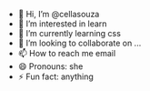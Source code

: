 - 👋 Hi, I’m @cellasouza
- 👀 I’m interested in learn
- 🌱 I’m currently learning css
- 💞️ I’m looking to collaborate on ...
- 📫 How to reach me email
- 😄 Pronouns: she
- ⚡ Fun fact: anything

<!---
cellasouza/cellasouza is a ✨ special ✨ repository because its `README.md` (this file) appears on your GitHub profile.
You can click the Preview link to take a look at your changes.
--->
